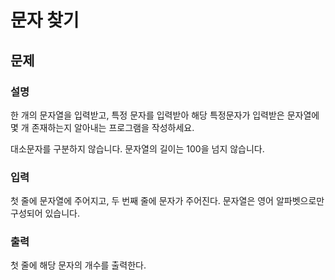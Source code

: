 # 문자 찾기
## 문제

### 설명
한 개의 문자열을 입력받고, 특정 문자를 입력받아 해당 특정문자가 입력받은 문자열에 몇 개 존재하는지 알아내는 프로그램을 작성하세요.

대소문자를 구분하지 않습니다. 문자열의 길이는 100을 넘지 않습니다.

### 입력
첫 줄에 문자열에 주어지고, 두 번째 줄에 문자가 주어진다.
문자열은 영어 알파벳으로만 구성되어 있습니다.

### 출력
첫 줄에 해당 문자의 개수를 출력한다.
